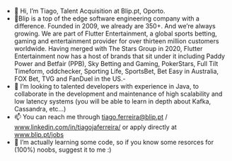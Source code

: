 - 👋 Hi, I’m Tiago, Talent Acquisition at Blip.pt, Oporto.
- 🏤Blip is a top of the edge software engineering company with a difference. Founded in 2009, we already are 350+. And we’re always growing. We are part of Flutter Entertainment, a global sports betting, gaming and entertainment provider for over thirteen million customers worldwide.
Having merged with The Stars Group in 2020, Flutter Entertainment now has a host of brands that sit under it including Paddy Power and Betfair (PPB), Sky Betting and Gaming, PokerStars, Full Tilt Timeform, oddchecker, Sporting Life, SportsBet, Bet Easy in Australia, FOX Bet, TVG and FanDuel in the US.- 
- 💞️ I’m looking to talented developers with experience in Java, to collaborate in the development and maintenance of high scalability and low latency systems (you will be able to learn in depth about Kafka, Cassandra, etc...)
- 📫 You can reach me through tiago.ferreira@blip.pt / www.linkedin.com/in/tiagojaferreira/ or apply directly at www.blip.pt/jobs
- 🌱 I’m actually learning some code, so if you know some resorces for (100%) noobs, suggest it to me :)

<!---
tiagojaferreira97/tiagojaferreira97 is a ✨ special ✨ repository because its `README.md` (this file) appears on your GitHub profile.
You can click the Preview link to take a look at your changes.
--->
